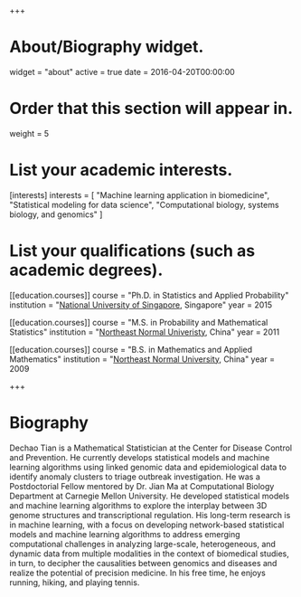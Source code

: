 +++
# About/Biography widget.
widget = "about"
active = true
date = 2016-04-20T00:00:00

# Order that this section will appear in.
weight = 5

# List your academic interests.
[interests]
  interests = [
    "Machine learning application in biomedicine",
    "Statistical modeling for data science",
    "Computational biology, systems biology, and genomics"
  ]

# List your qualifications (such as academic degrees).
[[education.courses]]
  course = "Ph.D. in Statistics and Applied Probability"
  institution = "[National University of Singapore](https://www.stat.nus.edu.sg), Singapore"
  year = 2015

[[education.courses]]
  course = "M.S. in Probability and Mathematical Statistics"
  institution = "[Northeast Normal Univeristy](http://math.nenu.edu.cn), China"
  year = 2011

[[education.courses]]
  course = "B.S. in Mathematics and Applied Mathematics"
  institution = "[Northeast Normal University](http://math.nenu.edu.cn), China"
  year = 2009
 
+++

# Biography
Dechao Tian is a Mathematical Statistician at the Center for Disease Control and Prevention.
He currently develops statistical models and machine learning algorithms using linked genomic data and epidemiological data to identify anomaly clusters to triage outbreak investigation.
He was a Postdoctorial Fellow mentored by Dr. Jian Ma at Computational Biology Department at Carnegie Mellon University. He developed statistical models and machine learning algorithms to explore the interplay between 3D genome structures and transcriptional regulation.
His long-term research is in machine learning, with a focus on developing network-based statistical models and machine learning algorithms to 
address emerging computational challenges in analyzing large-scale, heterogeneous, and dynamic data from multiple modalities in the context of biomedical studies, in turn, to decipher the causalities between genomics and diseases and realize the potential of precision medicine.
In his free time, he enjoys running, hiking, and playing tennis.
